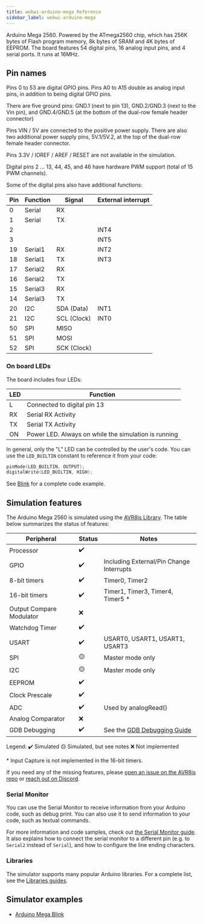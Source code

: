 ```yaml
---
title: wokwi-arduino-mega Reference
sidebar_label: wokwi-arduino-mega
---
```


Arduino Mega 2560. Powered by the ATmega2560 chip, which has 256K bytes of Flash program memory, 8k bytes of SRAM and 4K bytes of EEPROM. The board features 54 digital pins, 16 analog input pins, and 4 serial ports. It runs at 16MHz.

<wokwi-arduino-mega />

## Pin names

Pins 0 to 53 are digital GPIO pins. Pins A0 to A15 double as analog input pins, in addition to being digital GPIO pins.

There are five ground pins: GND.1 (next to pin 13), GND.2/GND.3 (next to the Vin pin), and GND.4/GND.5 (at the bottom of the dual-row female header connector)

Pins VIN / 5V are connected to the positive power supply. There are also two additional power supply pins, 5V.1/5V.2, at the top of the dual-row female header connector.

Pins 3.3V / IOREF / AREF / RESET are not available in the simulation.

Digital pins 2 … 13, 44, 45, and 46 have hardware PWM support (total of 15 PWM channels).

Some of the digital pins also have additional functions:

| Pin | Function | Signal           | External interrupt |
| --- | -------- | ---------------- | ------------------ |
| 0   | Serial   | RX               |                    |
| 1   | Serial   | TX               |                    |
| 2   |          |                  | INT4               |
| 3   |          |                  | INT5               |
| 19  | Serial1  | RX               | INT2               |
| 18  | Serial1  | TX               | INT3               |
| 17  | Serial2  | RX               |                    |
| 16  | Serial2  | TX               |                    |
| 15  | Serial3  | RX               |                    |
| 14  | Serial3  | TX               |                    |
| 20  | I2C      | SDA (Data)       | INT1               |
| 21  | I2C      | SCL (Clock)      | INT0               |
| 50  | SPI      | MISO             |                    |
| 51  | SPI      | MOSI             |                    |
| 52  | SPI      | SCK (Clock)      |                    |

### On board LEDs

The board includes four LEDs:

| LED | Function                                             |
| --- | ---------------------------------------------------- |
| L   | Connected to digital pin 13                          |
| RX  | Serial RX Activity                                   |
| TX  | Serial TX Activity                                   |
| ON  | Power LED. Always on while the simulation is running |

In general, only the "L" LED can be controlled by the user's code. You can use the `LED_BUILTIN` constant to reference it from your code:

```cpp
pinMode(LED_BUILTIN, OUTPUT);
digitalWrite(LED_BUILTIN, HIGH);
```

See [Blink](https://wokwi.com/projects/344893018695795282) for a complete code example.

## Simulation features

The Arduino Mega 2560 is simulated using the [AVR8js Library](https://github.com/wokwi/avr8js). The table below summarizes the status of features:

| Peripheral               | Status | Notes                                           |
| ------------------------ | ------ | ----------------------------------------------- |
| Processor                | ✔️     |                                                 |
| GPIO                     | ✔️     | Including External/Pin Change Interrupts        |
| 8-bit timers             | ✔️     | Timer0, Timer2                                  |
| 16-bit timers            | ✔️     | Timer1, Timer3, Timer4, Timer5 \*               |
| Output Compare Modulator | ❌     |
| Watchdog Timer           | ✔️     |                                                 |
| USART                    | ✔️     | USART0, USART1, USART1, USART3                  |
| SPI                      | 🟡     | Master mode only                                |
| I2C                      | 🟡     | Master mode only                                |
| EEPROM                   | ✔️     |                                                 |
| Clock Prescale           | ✔️     |                                                 |
| ADC                      | ✔️     | Used by analogRead()                            |
| Analog Comparator        | ❌     |                                                 |
| GDB Debugging            | ✔️     | See the [GDB Debugging Guide](../gdb-debugging) |

Legend:
✔️ Simulated
🟡 Simulated, but see notes
❌ Not implemented

\* Input Capture is not implemented in the 16-bit timers.

If you need any of the missing features, please [open an issue on the AVR8js repo](https://github.com/wokwi/avr8js/issues/new)
or [reach out on Discord](https://wokwi.com/discord).

### Serial Monitor

You can use the Serial Monitor to receive information from your Arduino code, such as debug print. You can also use it to send information to your code, such as textual commands.

For more information and code samples, check out [the Serial Monitor guide](../guides/serial-monitor). It also explains how to connect the serial monitor to a different pin (e.g. to `Serial2` instead of `Serial`), and how to configure the line ending characters.

### Libraries

The simulator supports many popular Arduino libraries. For a complete list, see the [Libraries guides](../guides/libraries).

## Simulator examples

- [Arduino Mega Blink](https://wokwi.com/projects/344893018695795282)
